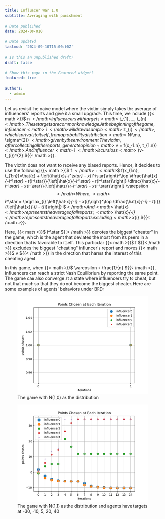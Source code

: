 ```yaml
---
title: Influncer War 1.0
subtitle: Averaging with punishment

# Date published
date: 2024-09-010

# Date updated
lastmod: '2024-09-10T15:00:00Z'

# Is this an unpublished draft?
draft: false

# Show this page in the Featured widget?
featured: true

authors:
  - admin
---
```


Let us revisit the naive model where the victim simply takes the average of influencers' reports and give it a small upgrade. This time, we include {{< math >}}$ n ${{< /math >}} influcencers with targets {{< math >}}$ t_{1}, ..., t_{n} ${{< /math >}}. These targets are common knowledge. At the beginning of the game, influencer {{< math >}}$ i ${{< /math >}} will draw a sample {{< math >}}$ z_{i} ${{< /math >}}, which is private to itself, from a probability distribution {{< math >}}$ N(\mu, \sigma^{2}) ${{< /math >}} given by the environment. The victim, after collecting all the reports, generate opinion {{< math >}}$ v = f(x_{1:n}, t_{1:n}) ${{< /math >}}. And influencer {{< math >}}$ i ${{< /math >}} incurs loss {{< math >}}$ (v-t_{i})^{2} ${{< /math >}}.

The victim does not want to receive any biased reports. Hence, it decides to use the following {{< math >}}$ f ${{< /math >}}: {{< math >}}$$ f(x_{1:n}, t_{1:n})=\hat{x} + \left(\hat{x}_{-i^\star} - x_{i^\star}\right)^\top \dfrac{\hat{x}_{-i^\star} - t_{i^\star}}{\left\|\hat{x}_{-i^\star} - t_{i^\star}\right\|} \dfrac{\hat{x}_{-i^\star} - x_{i^\star}}{\left\|\hat{x}_{-i^\star} - x_{i^\star}\right\|} \varepsilon $${{< /math >}}
Where, {{< math >}}$$ i^\star = \argmax_{i} \left(\hat{x}_{-i} - x_{i}\right)^\top \dfrac{\hat{x}_{-i} - t_{i}}{\left\|\hat{x}_{-i} - t_{i}\right\|} $${{< /math >}}
And {{< math >}}$ \hat{x} ${{< /math >}} represents the average of all reports; {{< math >}}$ \hat{x}_{-i} ${{< /math >}} represents the average of all reports excluding {{< math >}}$ x_{i} ${{< /math >}}.

Here, {{< math >}}$ i^\star ${{< /math >}} denotes the biggest "cheater" in the game, which is the agent that deviates the most from its peers in a direction that is favorable to itself. This particular {{< math >}}$ f ${{< /math >}} excludes the biggest "cheating" influncer's report and moves {{< math >}}$ v ${{< /math >}} in the direction that harms the interest of this cheating agent. 

In this game, when {{< math >}}$ \varepsilon > \frac{1}{n} ${{< /math >}}, influencers can reach a strict Nash Equilibrium by reporting the same point. The game can also converge at a state where influencers try to cheat, but not that much so that they do not become the biggest cheater. Here are some examples of agents' behaviors under BRD:
<figure>
  <img src="sigma=0.png" alt="sig=0"/>
  <figcaption>The game with N(1,0) as the distribution</figcaption>
</figure>

<figure>
  <img src="N(1,1).png" alt="N(1,1)"/>
  <figcaption>The game with N(1,1) as the distribution and agents have targets at -30, -10, 5, 20, 40</figcaption>
</figure>